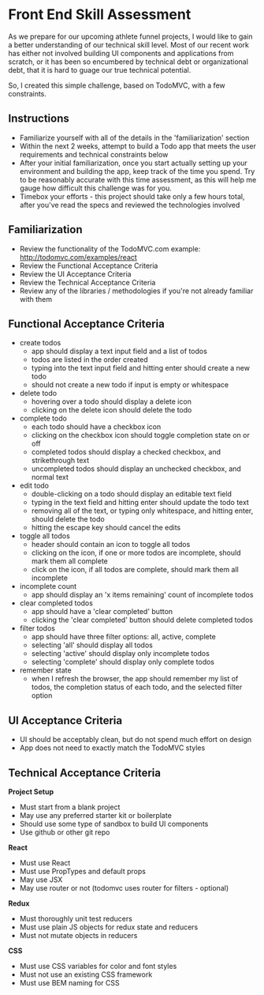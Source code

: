 # Front End Skill Assessment

As we prepare for our upcoming athlete funnel projects, I would like to gain a better understanding of our technical skill level. Most of our recent work has either not involved building UI components and applications from scratch, or it has been so encumbered by technical debt or organizational debt, that it is hard to guage our true technical potential.

So, I created this simple challenge, based on TodoMVC, with a few constraints. 

## Instructions

- Familiarize yourself with all of the details in the 'familiarization' section
- Within the next 2 weeks, attempt to build a Todo app that meets the user requirements and technical constraints below
- After your initial familiarization, once you start actually setting up your environment and building the app, keep track of the time you spend. Try to be reasonably accurate with this time assessment, as this will help me gauge how difficult this challenge was for you.
- Timebox your efforts - this project should take only a few hours total, after you've read the specs and reviewed the technologies involved

## Familiarization

- Review the functionality of the TodoMVC.com example: http://todomvc.com/examples/react
- Review the Functional Acceptance Criteria
- Review the UI Acceptance Criteria
- Review the Technical Acceptance Criteria
- Review any of the libraries / methodologies if you're not already familiar with them

## Functional Acceptance Criteria

- create todos
    - app should display a text input field and a list of todos
    - todos are listed in the order created
    - typing into the text input field and hitting enter should create a new todo
    - should not create a new todo if input is empty or whitespace
- delete todo
    - hovering over a todo should display a delete icon
    - clicking on the delete icon should delete the todo
- complete todo
    - each todo should have a checkbox icon
    - clicking on the checkbox icon should toggle completion state on or off
    - completed todos should display a checked checkbox, and strikethrough text
    - uncompleted todos should display an unchecked checkbox, and normal text
- edit todo
    - double-clicking on a todo should display an editable text field
    - typing in the text field and hitting enter should update the todo text
    - removing all of the text, or typing only whitespace, and hitting enter, should delete the todo
    - hitting the escape key should cancel the edits
- toggle all todos
    - header should contain an icon to toggle all todos
    - clicking on the icon, if one or more todos are incomplete, should mark them all complete
    - click on the icon, if all todos are complete, should mark them all incomplete
- incomplete count
    - app should display an 'x items remaining' count of incomplete todos
- clear completed todos
    - app should have a 'clear completed' button
    - clicking the 'clear completed' button should delete completed todos
- filter todos
    - app should have three filter options: all, active, complete
    - selecting 'all' should display all todos
    - selecting 'active' should display only incomplete todos
    - selecting 'complete' should display only complete todos
- remember state
    - when I refresh the browser, the app should remember my list of todos, the completion status of each todo, and the selected filter option

## UI Acceptance Criteria
- UI should be acceptably clean, but do not spend much effort on design
- App does not need to exactly match the TodoMVC styles

## Technical Acceptance Criteria

**Project Setup**
- Must start from a blank project
- May use any preferred starter kit or boilerplate
- Should use some type of sandbox to build UI components
- Use github or other git repo

**React**
- Must use React
- Must use PropTypes and default props
- May use JSX
- May use router or not (todomvc uses router for filters - optional)

**Redux**
- Must thoroughly unit test reducers
- Must use plain JS objects for redux state and reducers
- Must not mutate objects in reducers

**CSS**
- Must use CSS variables for color and font styles
- Must not use an existing CSS framework
- Must use BEM naming for CSS